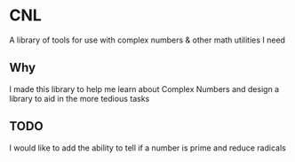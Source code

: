 # CNL
A library of tools for use with complex numbers & other math utilities I need

## Why
I made this library to help me learn about Complex Numbers and design a library to aid in the more tedious tasks


## TODO
I would like to add the ability to tell if a number is prime and reduce radicals